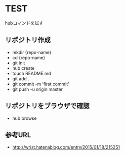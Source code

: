 # TEST
hubコマンドを試す

## リポジトリ作成
- mkdir {repo-name}
- cd {repo-name}
- git init
- hub create
- touch README.md
- git add .
- git commit -m 'first commit'
- git push -u origin master

## リポジトリをブラウザで確認
- hub browse

## 参考URL
- http://wrist.hatenablog.com/entry/2015/01/18/215351

